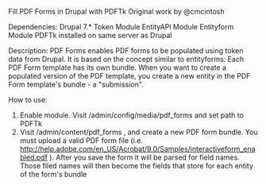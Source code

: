 Fill PDF Forms in Drupal with PDFTk
Original work by @cmcintosh

Dependencies: 
Drupal 7.*
Token Module
EntityAPI Module
Entityform Module
PDFTk installed on same server as Drupal

Description:
PDF Forms enables PDF forms to be populated using token data from Drupal. It is based on the concept similar to entityforms: Each PDF Form template has its own bundle. When you want to create a populated version of the PDF template, you create a new entity in the PDF Form template's bundle - a "submission".   

How to use:
1) Enable module. Visit /admin/config/media/pdf_forms and set path to PDFTk
2) Visit /admin/content/pdf_forms , and create a new PDF form bundle. You must upload a valid PDF form file (i.e. http://help.adobe.com/en_US/Acrobat/9.0/Samples/interactiveform_enabled.pdf ). After you save the form it will be parsed for field names. Those filed names will then become the fields that store for each entity of the form's bundle
